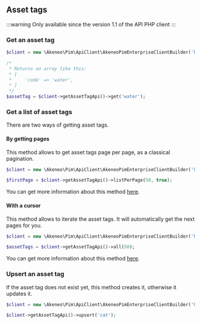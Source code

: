 ## Asset tags

:::warning
Only available since the version 1.1 of the API PHP client
:::

### Get an asset tag

```php
$client = new \Akeneo\Pim\ApiClient\AkeneoPimEnterpriseClientBuilder('http://akeneo.com/')->buildAuthenticatedByPassword('client_id', 'secret', 'admin', 'admin');

/*
 * Returns an array like this:
 * [
 *     'code' => 'water',
 * ]
 */
$assetTag = $client->getAssetTagApi()->get('water');
```

### Get a list of asset tags

There are two ways of getting asset tags.

#### By getting pages

This method allows to get asset tags page per page, as a classical pagination.

```php
$client = new \Akeneo\Pim\ApiClient\AkeneoPimEnterpriseClientBuilder('http://akeneo.com/')->buildAuthenticatedByPassword('client_id', 'secret', 'admin', 'admin');

$firstPage = $client->getAssetTagApi()->listPerPage(50, true);
```

You can get more information about this method [here](/php-client/list-resources.html#by-getting-pages).

#### With a cursor

This method allows to iterate the asset tags. It will automatically get the next pages for you.

```php
$client = new \Akeneo\Pim\ApiClient\AkeneoPimEnterpriseClientBuilder('http://akeneo.com/')->buildAuthenticatedByPassword('client_id', 'secret', 'admin', 'admin');

$assetTags = $client->getAssetTagApi()->all(50);
```

You can get more information about this method [here](/php-client/list-resources.html#with-a-cursor).

### Upsert an asset tag

If the asset tag does not exist yet, this method creates it, otherwise it updates it.

```php
$client = new \Akeneo\Pim\ApiClient\AkeneoPimEnterpriseClientBuilder('http://akeneo.com/')->buildAuthenticatedByPassword('client_id', 'secret', 'admin', 'admin');

$client->getAssetTagApi()->upsert('cat');
```
